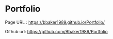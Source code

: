 # Portfolio

Page URL :  https://bbaker1989.github.io/Portfolio/

Github url: https://github.com/Bbaker1989/Portfolio

